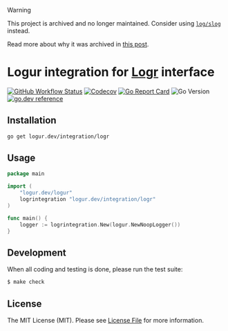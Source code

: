 > [!WARNING]
> This project is archived and no longer maintained. Consider using [`log/slog`](https://pkg.go.dev/log/slog) instead.
>
> Read more about why it was archived in [this post](https://sagikazarmark.com/blog/posts/less-is-more-archive-projects-for-a-better-open-source-ecosystem/).

# Logur integration for [Logr](https://github.com/go-logr/logr) interface

[![GitHub Workflow Status](https://img.shields.io/github/workflow/status/logur/integration-logr/CI?style=flat-square)](https://github.com/logur/integration-logr/actions?query=workflow%3ACI)
[![Codecov](https://img.shields.io/codecov/c/github/logur/integration-logr?style=flat-square)](https://codecov.io/gh/logur/integration-logr)
[![Go Report Card](https://goreportcard.com/badge/logur.dev/integration/logr?style=flat-square)](https://goreportcard.com/report/logur.dev/integration/logr)
![Go Version](https://img.shields.io/badge/go%20version-%3E=1.11-61CFDD.svg?style=flat-square)
[![go.dev reference](https://img.shields.io/badge/go.dev-reference-007d9c?logo=go&logoColor=white&style=flat-square)](https://pkg.go.dev/mod/logur.dev/integration/logr)


## Installation

```bash
go get logur.dev/integration/logr
```


## Usage

```go
package main

import (
	"logur.dev/logur"
	logrintegration "logur.dev/integration/logr"
)

func main() {
	logger := logrintegration.New(logur.NewNoopLogger())
}
```


## Development

When all coding and testing is done, please run the test suite:

```bash
$ make check
```


## License

The MIT License (MIT). Please see [License File](LICENSE) for more information.
